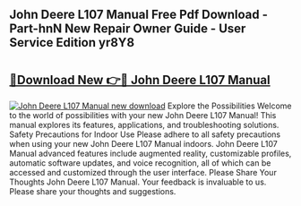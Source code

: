 ## John Deere L107 Manual Free Pdf Download - Part-hnN New Repair Owner Guide - User Service Edition yr8Y8

# <h2><a href="http://bc94618.oget.top/?id=John+Deere+L107+Manual">🔗Download New 👉🔴 John Deere L107 Manual</a></h2>

[![John Deere L107 Manual new download](https://i.imgur.com/5g1atiW.png)](http://bc94618.oget.top/?id=John+Deere+L107+Manual)
Explore the Possibilities Welcome to the world of possibilities with your new John Deere L107 Manual! This manual explores its features, applications, and troubleshooting solutions. Safety Precautions for Indoor Use Please adhere to all safety precautions when using your new John Deere L107 Manual indoors. John Deere L107 Manual advanced features include augmented reality, customizable profiles, automatic software updates, and voice recognition, all of which can be accessed and customized through the user interface. Please Share Your Thoughts John Deere L107 Manual. Your feedback is invaluable to us. Please share your thoughts and suggestions.
